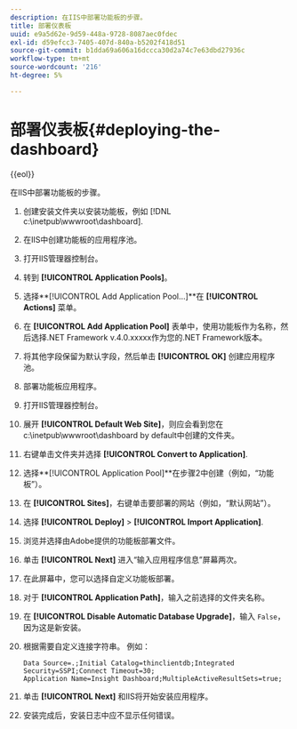 ```yaml
---
description: 在IIS中部署功能板的步骤。
title: 部署仪表板
uuid: e9a5d62e-9d59-448a-9728-8087aec0fdec
exl-id: d59efcc3-7405-407d-840a-b5202f418d51
source-git-commit: b1dda69a606a16dccca30d2a74c7e63dbd27936c
workflow-type: tm+mt
source-wordcount: '216'
ht-degree: 5%

---
```


# 部署仪表板{#deploying-the-dashboard}

{{eol}}

在IIS中部署功能板的步骤。

1. 创建安装文件夹以安装功能板，例如 [!DNL c:\inetpub\wwwroot\dashboard].
1. 在IIS中创建功能板的应用程序池。
1. 打开IIS管理器控制台。
1. 转到 **[!UICONTROL Application Pools]**。
1. 选择**[!UICONTROL Add Application Pool…]**在 **[!UICONTROL Actions]** 菜单。
1. 在 **[!UICONTROL Add Application Pool]** 表单中，使用功能板作为名称，然后选择.NET Framework v.4.0.xxxxx作为您的.NET Framework版本。
1. 将其他字段保留为默认字段，然后单击 **[!UICONTROL OK]** 创建应用程序池。
1. 部署功能板应用程序。
1. 打开IIS管理器控制台。
1. 展开 **[!UICONTROL Default Web Site]**，则应会看到您在c:\inetpub\wwwroot\dashboard by default中创建的文件夹。
1. 右键单击文件夹并选择 **[!UICONTROL Convert to Application]**.
1. 选择**[!UICONTROL Application Pool]**在步骤2中创建（例如，“功能板”）。
1. 在 **[!UICONTROL Sites]**，右键单击要部署的网站（例如，“默认网站”）。
1. 选择 **[!UICONTROL Deploy]** > **[!UICONTROL Import Application]**.
1. 浏览并选择由Adobe提供的功能板部署文件。
1. 单击 **[!UICONTROL Next]** 进入“输入应用程序信息”屏幕两次。
1. 在此屏幕中，您可以选择自定义功能板部署。
1. 对于 **[!UICONTROL Application Path]**，输入之前选择的文件夹名称。
1. 在 **[!UICONTROL Disable Automatic Database Upgrade]**，输入 `False`，因为这是新安装。
1. 根据需要自定义连接字符串。 例如：

   ```
   Data Source=.;Initial Catalog=thinclientdb;Integrated Security=SSPI;Connect Timeout=30; 
   Application Name=Insight Dashboard;MultipleActiveResultSets=true;
   ```

1. 单击 **[!UICONTROL Next]** 和IIS将开始安装应用程序。
1. 安装完成后，安装日志中应不显示任何错误。
